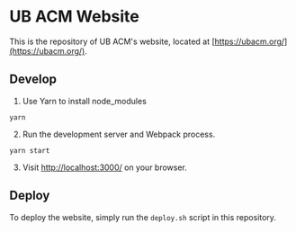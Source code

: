 # UB ACM Website

This is the repository of UB ACM's website, located at [https://ubacm.org/](https://ubacm.org/).

## Develop

1. Use Yarn to install node_modules

```
yarn
```

2. Run the development server and Webpack process.

```
yarn start
```

3. Visit [http://localhost:3000/](http://localhost:3000/) on your browser.

## Deploy
To deploy the website, simply run the `deploy.sh` script in this repository.
